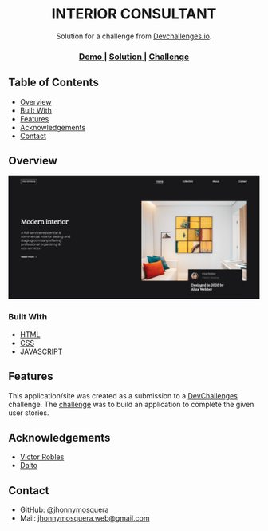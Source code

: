 <h1 align="center">INTERIOR CONSULTANT</h1>

<div align="center">
   Solution for a challenge from  <a href="http://devchallenges.io" target="_blank">Devchallenges.io</a>.
</div>

<div align="center">
  <h3>
    <a href="https://interior-consultan.netlify.app">
      Demo
    </a>
    <span> | </span>
    <a href="https://github.com/jhonnymosquera/interior-consultan">
      Solution
    </a>
    <span> | </span>
    <a href="https://devchallenges.io/challenges/wBunSb7FPrIepJZAg0sY">
      Challenge
    </a>
  </h3>
</div>

## Table of Contents

- [Overview](#overview)
- [Built With](#built-with)
- [Features](#features)
- [Acknowledgements](#acknowledgements)
- [Contact](#contact)

## Overview

![screenshot](https://github.com/jhonnymosquera/interior-consultan/blob/main/screenshot.PNG)

### Built With

- [HTML](https://www.w3schools.com/html/)
- [CSS](https://www.w3schools.com/css/default.asp)
- [JAVASCRIPT](https://www.w3schools.com/js/default.asp)

## Features

This application/site was created as a submission to a [DevChallenges](https://devchallenges.io/challenges) challenge. The [challenge](https://devchallenges.io/challenges/wBunSb7FPrIepJZAg0sY) was to build an application to complete the given user stories.

## Acknowledgements

- [Victor Robles](https://victorroblesweb.es/)
- [Dalto](https://www.youtube.com/channel/UCtoo4_P6ilCj7jwa4FmA5lQ)

## Contact

- GitHub: [@jhonnymosquera](https://github.com/jhonnymosquera)
- Mail: jhonnymosquera.web@gmail.com
